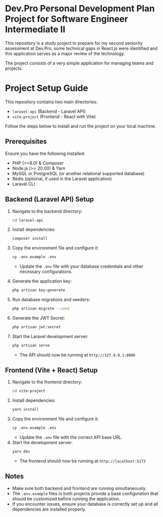 # Dev.Pro Personal Development Plan Project for Software Engineer Intermediate II 

This repository is a study project to prepare for my second seniority assessment at Dev.Pro, some technical gaps in React.js were identified and this application serves as a major review of the technology.

The project consists of a very simple application for managing teams and projects.

# Project Setup Guide

This repository contains two main directories:
- `laravel-api` (Backend - Laravel API)
- `vite-project` (Frontend - React with Vite)

Follow the steps below to install and run the project on your local machine.

## Prerequisites
Ensure you have the following installed:
- PHP (>=8.0) & Composer
- Node.js (>= 20.00) & Yarn
- MySQL or PostgreSQL (or another relational supported database)
- Redis (optional, if used in the Laravel application)
- Laravel CLI

## Backend (Laravel API) Setup

1. Navigate to the backend directory:
   ```sh
   cd laravel-api
   ```
2. Install dependencies:
   ```sh
   composer install
   ```
3. Copy the environment file and configure it:
   ```sh
   cp .env.example .env
   ```
   - Update the `.env` file with your database credentials and other necessary configurations.
4. Generate the application key:
   ```sh
   php artisan key:generate
   ```
5. Run database migrations and seeders:
   ```sh
   php artisan migrate --seed
   ```

6. Generate the JWT Secret:
   ```sh
   php artisan jwt:secret
   ```
   
7. Start the Laravel development server:
   ```sh
   php artisan serve
   ```
   - The API should now be running at `http://127.0.0.1:8000`

## Frontend (Vite + React) Setup

1. Navigate to the frontend directory:
   ```sh
   cd vite-project
   ```
2. Install dependencies:
   ```sh
   yarn install
   ```
3. Copy the environment file and configure it:
   ```sh
   cp .env.example .env
   ```
   - Update the `.env` file with the correct API base URL.
4. Start the development server:
   ```sh
   yarn dev
   ```
   - The frontend should now be running at `http://localhost:5173`

## Notes
- Make sure both backend and frontend are running simultaneously.
- The `.env.example` files in both projects provide a base configuration that should be customized before running the application.
- If you encounter issues, ensure your database is correctly set up and all dependencies are installed properly.
